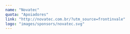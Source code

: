```yaml
---
name: "Novatec"
quota: "Apoiadores"
link: "http://novatec.com.br/?utm_source=frontinvale"
logo: "images/sponsors/novatec.svg"
---
```


